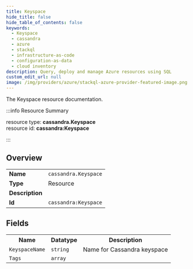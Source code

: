 ```yaml
---
title: Keyspace
hide_title: false
hide_table_of_contents: false
keywords:
  - Keyspace
  - cassandra
  - azure
  - stackql
  - infrastructure-as-code
  - configuration-as-data
  - cloud inventory
description: Query, deploy and manage Azure resources using SQL
custom_edit_url: null
image: /img/providers/azure/stackql-azure-provider-featured-image.png
---
```

The Keyspace resource documentation.

:::info Resource Summary

<div class="row">
<div class="providerDocColumn">
<span>resource type:&nbsp;<b>cassandra.Keyspace</b></span><br />
<span>resource id:&nbsp;<b>cassandra:Keyspace</b></span><br />
</div>
</div>

:::

## Overview
<table><tbody>
<tr><td><b>Name</b></td><td><code>cassandra.Keyspace</code></td></tr>
<tr><td><b>Type</b></td><td>Resource</td></tr>
<tr><td><b>Description</b></td><td></td></tr>
<tr><td><b>Id</b></td><td><code>cassandra:Keyspace</code></td></tr>
</tbody></table>

## Fields
<table><tbody>
<tr><th>Name</th><th>Datatype</th><th>Description</th></tr>
<tr><td><code>KeyspaceName</code></td><td><code>string</code></td><td>Name for Cassandra keyspace</td></tr><tr><td><code>Tags</code></td><td><code>array</code></td><td></td></tr>
</tbody></table>